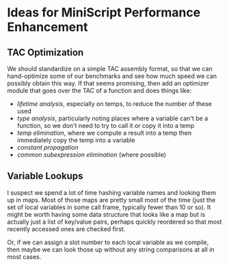 # Ideas for MiniScript Performance Enhancement

## TAC Optimization

We should standardize on a simple TAC assembly format, so that we can hand-optimize some of our benchmarks and see how much speed we can possibly obtain this way.  If that seems promising, then add an optimizer module that goes over the TAC of a function and does things like:

- *lifetime analysis*, especially on temps, to reduce the number of these used
- *type analysis*, particularly noting places where a variable can't be a function, so we don't need to try to call it or copy it into a temp
- *temp elimination*, where we compute a result into a temp then immediately copy the temp into a variable
- *constant propagation*
- *common subexpression elimination* (where possible)

## Variable Lookups

I suspect we spend a lot of time hashing variable names and looking them up in maps.  Most of those maps are pretty small most of the time (just the set of local variables in some call frame, typically fewer than 10 or so).  It might be worth having some data structure that looks like a map but is actually just a list of key/value pairs, perhaps quickly reordered so that most recently accessed ones are checked first.

Or, if we can assign a slot number to each local variable as we compile, then maybe we can look those up without any string comparisons at all in most cases.

